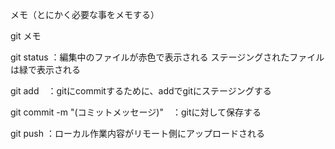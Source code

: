 メモ（とにかく必要な事をメモする）

git メモ

git status ：編集中のファイルが赤色で表示される
            ステージングされたファイルは緑で表示される

git add　：gitにcommitするために、addでgitにステージングする

git commit -m "(コミットメッセージ)"　：gitに対して保存する

git push ：ローカル作業内容がリモート側にアップロードされる